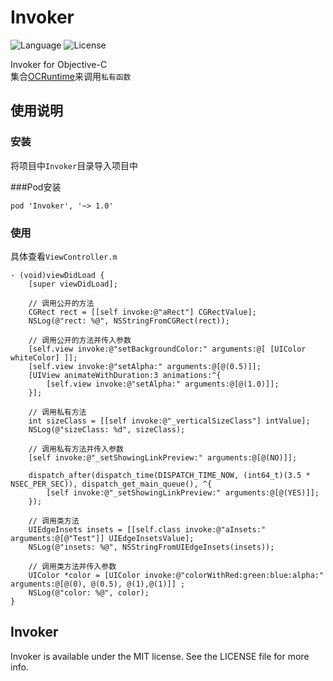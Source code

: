 # Invoker
![Language](https://img.shields.io/badge/language-objc-orange.svg)
![License](https://img.shields.io/badge/license-MIT-blue.svg)  

Invoker for Objective-C  
集合[OCRuntime](https://github.com/silence0201/OCRuntime)来调用`私有函数`

## 使用说明

### 安装
将项目中`Invoker`目录导入项目中

###Pod安装

	pod 'Invoker', '~> 1.0'

### 使用
具体查看`ViewController.m`
```objc
- (void)viewDidLoad {
  	[super viewDidLoad];

  	// 调用公开的方法
  	CGRect rect = [[self invoke:@"aRect"] CGRectValue];
  	NSLog(@"rect: %@", NSStringFromCGRect(rect));

  	// 调用公开的方法并传入参数
  	[self.view invoke:@"setBackgroundColor:" arguments:@[ [UIColor whiteColor] ]];
  	[self.view invoke:@"setAlpha:" arguments:@[@(0.5)]];
  	[UIView animateWithDuration:3 animations:^{
      	[self.view invoke:@"setAlpha:" arguments:@[@(1.0)]];
  	}];

  	// 调用私有方法
  	int sizeClass = [[self invoke:@"_verticalSizeClass"] intValue];
  	NSLog(@"sizeClass: %d", sizeClass);

  	// 调用私有方法并传入参数
  	[self invoke:@"_setShowingLinkPreview:" arguments:@[@(NO)]];

  	dispatch_after(dispatch_time(DISPATCH_TIME_NOW, (int64_t)(3.5 * NSEC_PER_SEC)), dispatch_get_main_queue(), ^{
      	[self invoke:@"_setShowingLinkPreview:" arguments:@[@(YES)]];
  	});

  	// 调用类方法
  	UIEdgeInsets insets = [[self.class invoke:@"aInsets:" arguments:@[@"Test"]] UIEdgeInsetsValue];
    NSLog(@"insets: %@", NSStringFromUIEdgeInsets(insets));

  	// 调用类方法并传入参数
  	UIColor *color = [UIColor invoke:@"colorWithRed:green:blue:alpha:" arguments:@[@(0), @(0.5), @(1),@(1)]] ;
    NSLog(@"color: %@", color);
}
```

## Invoker
Invoker is available under the MIT license. See the LICENSE file for more info.
